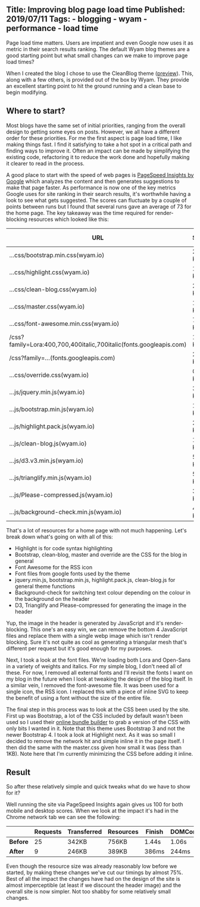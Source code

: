 Title: Improving blog page load time
Published: 2019/07/11
Tags: 
    - blogging
    - wyam
    - performance
    - load time
---
Page load time matters. Users are impatient and even Google now uses it as metric in their search results ranking. The default Wyam blog themes are a good starting point but what small changes can we make to improve page load times? 

When I created the blog I chose to use the CleanBlog theme ([preview](https://wyam.io/recipes/blog/themes/preview/cleanblog/)). This, along with a few others, is provided out of the box by Wyam. They provide an excellent starting point to hit the ground running and a clean base to begin modifying. 

## Where to start?

Most blogs have the same set of initial priorities, ranging from the overall design to getting some eyes on posts. However, we all have a different order for these priorities. For me the first aspect is page load time, I like making things fast. I find it satisfying to take a hot spot in a critical path and finding ways to improve it. Often an impact can be made by simplifying the existing code, refactoring it to reduce the work done and hopefully making it clearer to read in the process.

A good place to start with the speed of web pages is [PageSpeed Insights by Google](https://developers.google.com/speed/pagespeed/insights/) which analyzes the content and then generates suggestions to make that page faster. As performance is now one of the key metrics Google uses for site ranking in their search results, it's worthwhile having a look to see what gets suggested. The scores can fluctuate by a couple of points between runs but I found that several runs gave an average of 73 for the home page. The key takeaway was the time required for render-blocking resources which looked like this:

| URL                                                                | Size  | Potential Savings |
|--------------------------------------------------------------------|-------|-------------------|
| …css/bootstrap.min.css(wyam.io)                                    | 20 KB | 1,080 ms          |
| …css/highlight.css(wyam.io)                                        | 1 KB  | 480 ms            |
| …css/clean-blog.css(wyam.io)                                       | 2 KB  | 480 ms            |
| …css/master.css(wyam.io)                                           | 1 KB  | 480 ms            |
| …css/font-awesome.min.css(wyam.io)                                 | 7 KB  | 780 ms            |
| /css?family=Lora:400,700,400italic,700italic(fonts.googleapis.com) | 1 KB  | 780 ms            |
| /css?family=…(fonts.googleapis.com)                                | 2 KB  | 780 ms            |
| …css/override.css(wyam.io)                                         | 0 KB  | 480 ms            |
| …js/jquery.min.js(wyam.io)                                         | 30 KB | 1,080 ms          |
| …js/bootstrap.min.js(wyam.io)                                      | 10 KB | 480 ms            |
| …js/highlight.pack.js(wyam.io)                                     | 25 KB | 930 ms            |
| …js/clean-blog.js(wyam.io)                                         | 1 KB  | 180 ms            |
| …js/d3.v3.min.js(wyam.io)                                          | 53 KB | 1,230 ms          |
| …js/trianglify.min.js(wyam.io)                                     | 5 KB  | 330 ms            |
| …js/Please-compressed.js(wyam.io)                                  | 3 KB  | 180 ms            |
| …js/background-check.min.js(wyam.io)                               | 4 KB  | 180 ms            |

That's a lot of resources for a home page with not much happening. Let's break down what's going on with all of this:

* Highlight is for code syntax highlighting
* Bootstrap, clean-blog, master and override are the CSS for the blog in general
* Font Awesome for the RSS icon
* Font files from google fonts used by the theme
* jquery.min.js, bootstrap.min.js, highlight.pack.js, clean-blog.js for general theme functions
* Background-check for switching text colour depending on the colour in the background on the header
* D3, Trianglify and Please-compressed for generating the image in the header

Yup, the image in the header is generated by JavaScript and it's render-blocking. This one's an easy win, we can remove the bottom 4 JavaScript files and replace them with a single webp image which isn't render blocking. Sure it's not quite as cool as generating a triangular mesh that's different per request but it's good enough for my purposes.

Next, I took a look at the font files. We're loading both Lora and Open-Sans in a variety of weights and italics. For my simple blog, I don't need all of these. For now, I removed all external fonts and I'll revisit the fonts I want on my blog in the future when I look at tweaking the design of the blog itself. In a similar vein, I removed the font-awesome file. It was been used for a single icon, the RSS icon. I replaced this with a piece of inline SVG to keep the benefit of using a font without the size of the entire file.

The final step in this process was to look at the CSS been used by the site. First up was Bootstrap, a lot of the CSS included by default wasn't been used so I used their [online bundle builder](https://getbootstrap.com/docs/3.4/customize/) to grab a version of the CSS with only bits I wanted in it. Note that this theme uses Bootstrap 3 and not the newer Bootstrap 4. I took a look at Highlight next. As it was so small I decided to remove the network hit and simple inline it in the page itself. I then did the same with the master.css given how small it was (less than 1KB). Note here that I'm currently minimizing the CSS before adding it inline.

## Result

So after these relatively simple and quick tweaks what do we have to show for it?

Well running the site via PageSpeed Insights again gives us 100 for both mobile and desktop scores. When we look at the impact it's had in the Chrome network tab we can see the following:

|        | Requests | Transferred | Resources | Finish | DOMContentLoaded | Load  |
|--------|----------|-------------|-----------|--------|------------------|-------|
| **Before** | 25       | 342KB       | 756KB     | 1.44s  | 1.06s            | 1.28s |
| **After**  | 9        | 246KB       | 389KB     | 386ms  | 244ms            | 344ms |

Even though the resource size was already reasonably low before we started, by making these changes we've cut our timings by almost 75%. Best of all the impact the changes have had on the design of the site is almost imperceptible (at least if we discount the header image) and the overall site is now simpler. Not too shabby for some relatively small changes. 